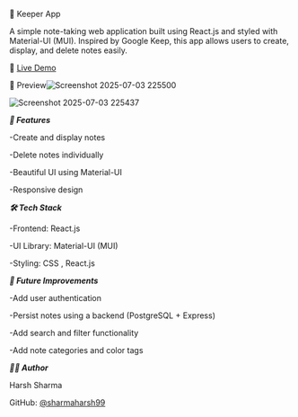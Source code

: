 📝 Keeper App

A simple note-taking web application built using React.js and styled with Material-UI (MUI). Inspired by Google Keep, this app allows users to create, display, and delete notes easily.

🔗 [Live Demo](https://yqv4sg.csb.app/)

📸 Preview![Screenshot 2025-07-03 225500](https://github.com/user-attachments/assets/80cd2c21-3580-4c0f-8fd4-7d75832b15d2)


![Screenshot 2025-07-03 225437](https://github.com/user-attachments/assets/df1b0fc2-04ef-4cdf-944d-a64558cf4b56)

***🚀 Features***

-Create and display notes

-Delete notes individually

-Beautiful UI using Material-UI

-Responsive design

***🛠️ Tech Stack***

-Frontend: React.js

-UI Library: Material-UI (MUI)

-Styling: CSS , React.js

***🧠 Future Improvements***

-Add user authentication

-Persist notes using a backend (PostgreSQL + Express)

-Add search and filter functionality

-Add note categories and color tags

***🧑‍💻 Author***

Harsh Sharma 

GitHub: [@sharmaharsh99](https://github.com/sharmaharsh99)

